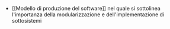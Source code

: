 - [[Modello di produzione del software]] nel quale si sottolinea l'importanza della modularizzazione e dell'implementazione di sottosistemi